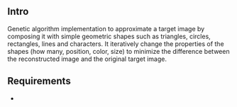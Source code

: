 ## Intro

Genetic algorithm implementation to approximate a target image by composing it with simple geometric shapes such as triangles, circles, rectangles, lines and characters.
It iteratively change the properties of the shapes (how many, position, color, size) to minimize the difference between the reconstructed image and the original target image.

## Requirements

* 


